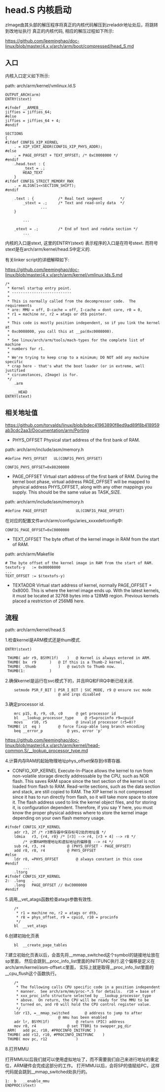 head.S 内核启动
========================================

zImage由其头部的解压程序将真正的内核代码解压到zreladdr地址处后，将跳转到改地址执行
真正的内核代码, 相应的解压过程如下所示:

https://github.com/leeminghao/doc-linux/blob/master/4.x.y/arch/arm/boot/compressed/head_S.md

入口
----------------------------------------

内核入口定义如下所示:

path: arch/arm/kernel/vmlinux.ld.S
```
OUTPUT_ARCH(arm)
ENTRY(stext)

#ifndef __ARMEB__
jiffies = jiffies_64;
#else
jiffies = jiffies_64 + 4;
#endif

SECTIONS
{
#ifdef CONFIG_XIP_KERNEL
	. = XIP_VIRT_ADDR(CONFIG_XIP_PHYS_ADDR);
#else
	. = PAGE_OFFSET + TEXT_OFFSET; /* 0xC0008000 */
#endif
	.head.text : {
		_text = .;
		HEAD_TEXT
	}
#ifdef CONFIG_STRICT_MEMORY_RWX
	. = ALIGN(1<<SECTION_SHIFT);
#endif

	.text : {			/* Real text segment		*/
		_stext = .;		/* Text and read-only data	*/
                ...
	}

        ...

	_etext = .;			/* End of text and rodata section */
        ...
```

内核的入口是stext, 这里的ENTRY(stext) 表示程序的入口是在符号stext.
而符号stext是在arch/arm/kernel/head.S中定义的.

有关linker script的详细解释如下:

https://github.com/leeminghao/doc-linux/blob/master/4.x.y/arch/arm/kernel/vmlinux.lds.S.md

```
/*
 * Kernel startup entry point.
 * ---------------------------
 *
 * This is normally called from the decompressor code.  The requirements
 * are: MMU = off, D-cache = off, I-cache = dont care, r0 = 0,
 * r1 = machine nr, r2 = atags or dtb pointer.
 *
 * This code is mostly position independent, so if you link the kernel at
 * 0xc0008000, you call this at __pa(0xc0008000).
 *
 * See linux/arch/arm/tools/mach-types for the complete list of machine
 * numbers for r1.
 *
 * We're trying to keep crap to a minimum; DO NOT add any machine specific
 * crap here - that's what the boot loader (or in extreme, well justified
 * circumstances, zImage) is for.
 */
	.arm

	__HEAD
ENTRY(stext)
```

相关地址值
----------------------------------------

https://github.com/torvalds/linux/blob/bdec41963890f8ed9ad89f8b418959ab3cdc2aa3/Documentation/arm/Porting

* PHYS_OFFSET
        Physical start address of the first bank of RAM.

path: arch/arm/include/asm/memory.h
```
#define PHYS_OFFSET   UL(CONFIG_PHYS_OFFSET)
```

```
CONFIG_PHYS_OFFSET=0x80200000
```

* PAGE_OFFSET
        Virtual start address of the first bank of RAM.  During the kernel
        boot phase, virtual address PAGE_OFFSET will be mapped to physical
        address PHYS_OFFSET, along with any other mappings you supply.
        This should be the same value as TASK_SIZE.

path: arch/arm/include/asm/memory.h
```
#define PAGE_OFFSET             UL(CONFIG_PAGE_OFFSET)
```

在对应的配置文件arch/arm/configs/aries_xxxxdefconfig中:

```
CONFIG_PAGE_OFFSET=0xC0000000
```

* TEXT_OFFSET
  The byte offset of the kernel image in RAM from the start of RAM.

path: arch/arm/Makefile
```
# The byte offset of the kernel image in RAM from the start of RAM.
textofs-y	:= 0x00008000
...
TEXT_OFFSET := $(textofs-y)
```

* TEXTADDR
        Virtual start address of kernel, normally PAGE_OFFSET + 0x8000.
        This is where the kernel image ends up.  With the latest kernels,
        it must be located at 32768 bytes into a 128MB region.  Previous
        kernels placed a restriction of 256MB here.

流程
----------------------------------------

path: arch/arm/kernel/head.S

1.检查kernel是ARM模式还是thum模式.

```
ENTRY(stext)

 THUMB(	adr	r9, BSYM(1f)	)	@ Kernel is always entered in ARM.
 THUMB(	bx	r9		)	@ If this is a Thumb-2 kernel,
 THUMB(	.thumb			)	@ switch to Thumb now.
 THUMB(1:			)
```

2.确保kernel是运行在svc模式下的，并且IRQ和FIRQ中断已经关闭.

```
	setmode	PSR_F_BIT | PSR_I_BIT | SVC_MODE, r9 @ ensure svc mode
						@ and irqs disabled
```

3.确定processor id.

```
	mrc	p15, 0, r9, c0, c0		@ get processor id
	bl	__lookup_processor_type		@ r5=procinfo r9=cpuid
	movs	r10, r5				@ invalid processor (r5=0)?
 THUMB( it	eq )		@ force fixup-able long branch encoding
	beq	__error_p			@ yes, error 'p'
```

https://github.com/leeminghao/doc-linux/blob/master/4.x.y/arch/arm/kernel/head-common.S/__lookup_processor_type.md

4.计算内存RAM的起始物理地址phys_offset保存到r8寄存器.

* CONFIG_XIP_KERNEL
  Execute-In-Place allows the kernel to run from non-volatile storage directly
  addressable by the CPU, such as NOR flash. This saves RAM space since the
  text section of the kernel is not loaded from flash to RAM. Read-write
  sections, such as the data section and stack, are still copied to RAM.
  The XIP kernel is not compressed since it has to run directly from flash,
  so it will take more space to store it. The flash address used to link the
  kernel object files, and for storing it, is configuration dependent.
  Therefore, if you say Y here, you must know the proper physical address where
  to store the kernel image depending on your own flash memory usage.

```
#ifndef CONFIG_XIP_KERNEL
	adr	r3, 2f /* r3寄存器中保存标号2处的地址值 */
	ldmia	r3, {r4, r8} /* [r3] --> r4, [r3 + 4] --> r8 */
        /* 计算RAM物理地址和虚拟地址的偏移值 --> r4 */
	sub	r4, r3, r4			@ (PHYS_OFFSET - PAGE_OFFSET)
	add	r8, r8, r4			@ PHYS_OFFSET
#else
	ldr	r8, =PHYS_OFFSET		@ always constant in this case
#endif
        ...
	.ltorg
#ifndef CONFIG_XIP_KERNEL
2:	.long	.
	.long	PAGE_OFFSET // 0xC0000000
#endif
```

5.调用__vet_atags函数检查atags参数有效性.

```
	/*
	 * r1 = machine no, r2 = atags or dtb,
	 * r8 = phys_offset, r9 = cpuid, r10 = procinfo
	 */
	bl	__vet_atags
```

6.创建初始化页表

```
	bl	__create_page_tables
```

7.建立初始化页表以后，会首先将__mmap_switched这个symbol的链接地址放在sp里面，
  然后会跳到__proc_info_list里面的INITFUNC执行.这个偏移是定义在arch/arm/kernel/asm-offset.c里面，
  实际上就是取得__proc_info_list里面的__cpu_flush这个函数执行。

```
	/*
	 * The following calls CPU specific code in a position independent
	 * manner.  See arch/arm/mm/proc-*.S for details.  r10 = base of
	 * xxx_proc_info structure selected by __lookup_processor_type
	 * above.  On return, the CPU will be ready for the MMU to be
	 * turned on, and r0 will hold the CPU control register value.
	 */
	ldr	r13, =__mmap_switched		@ address to jump to after
						@ mmu has been enabled
	adr	lr, BSYM(1f)			@ return (PIC) address
	mov	r8, r4				@ set TTBR1 to swapper_pg_dir
 ARM(	add	pc, r10, #PROCINFO_INITFUNC	)
 THUMB(	add	r12, r10, #PROCINFO_INITFUNC	)
 THUMB(	mov	pc, r12				)
```

8.打开MMU

打开MMU以后我们就可以使用虚拟地址了，而不需要我们自己来进行地址的重定位，ARM硬件会完成这部分的工作。
打开MMU以后，会将SP的值赋给PC，这样代码就会跳到__mmap_switched处执行的。

```
1:	b	__enable_mmu
ENDPROC(stext)
```
